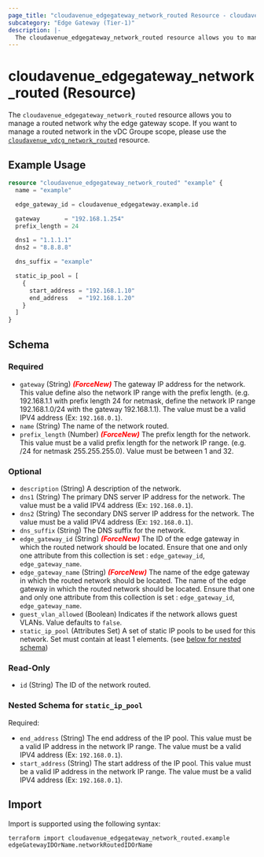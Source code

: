 ```yaml
---
page_title: "cloudavenue_edgegateway_network_routed Resource - cloudavenue"
subcategory: "Edge Gateway (Tier-1)"
description: |-
  The cloudavenue_edgegateway_network_routed resource allows you to manage a routed network why the edge gateway scope. If you want to manage a routed network in the vDC Groupe scope, please use the cloudavenue_vdcg_network_routed https://registry.terraform.io/providers/orange-cloudavenue/cloudavenue/latest/docs/resources/vdcg_network_routed resource.
---
```


# cloudavenue_edgegateway_network_routed (Resource)

The `cloudavenue_edgegateway_network_routed` resource allows you to manage a routed network why the edge gateway scope. If you want to manage a routed network in the vDC Groupe scope, please use the [`cloudavenue_vdcg_network_routed`](https://registry.terraform.io/providers/orange-cloudavenue/cloudavenue/latest/docs/resources/vdcg_network_routed) resource.

## Example Usage

```terraform
resource "cloudavenue_edgegateway_network_routed" "example" {
  name = "example"

  edge_gateway_id = cloudavenue_edgegateway.example.id

  gateway       = "192.168.1.254"
  prefix_length = 24

  dns1 = "1.1.1.1"
  dns2 = "8.8.8.8"

  dns_suffix = "example"

  static_ip_pool = [
    {
      start_address = "192.168.1.10"
      end_address   = "192.168.1.20"
    }
  ]
}
```

<!-- schema generated by tfplugindocs -->
## Schema

### Required

- `gateway` (String) <i style="color:red;font-weight: bold">(ForceNew)</i> The gateway IP address for the network. This value define also the network IP range with the prefix length. (e.g. 192.168.1.1 with prefix length 24 for netmask, define the network IP range 192.168.1.0/24 with the gateway 192.168.1.1). The value must be a valid IPV4 address (Ex: `192.168.0.1`).
- `name` (String) The name of the network routed.
- `prefix_length` (Number) <i style="color:red;font-weight: bold">(ForceNew)</i> The prefix length for the network. This value must be a valid prefix length for the network IP range. (e.g. /24 for netmask 255.255.255.0). Value must be between 1 and 32.

### Optional

- `description` (String) A description of the network.
- `dns1` (String) The primary DNS server IP address for the network. The value must be a valid IPV4 address (Ex: `192.168.0.1`).
- `dns2` (String) The secondary DNS server IP address for the network. The value must be a valid IPV4 address (Ex: `192.168.0.1`).
- `dns_suffix` (String) The DNS suffix for the network.
- `edge_gateway_id` (String) <i style="color:red;font-weight: bold">(ForceNew)</i> The ID of the edge gateway in which the routed network should be located. Ensure that one and only one attribute from this collection is set : `edge_gateway_id`, `edge_gateway_name`.
- `edge_gateway_name` (String) <i style="color:red;font-weight: bold">(ForceNew)</i> The name of the edge gateway in which the routed network should be located. The name of the edge gateway in which the routed network should be located. Ensure that one and only one attribute from this collection is set : `edge_gateway_id`, `edge_gateway_name`.
- `guest_vlan_allowed` (Boolean) Indicates if the network allows guest VLANs. Value defaults to `false`.
- `static_ip_pool` (Attributes Set) A set of static IP pools to be used for this network. Set must contain at least 1 elements. (see [below for nested schema](#nestedatt--static_ip_pool))

### Read-Only

- `id` (String) The ID of the network routed.

<a id="nestedatt--static_ip_pool"></a>
### Nested Schema for `static_ip_pool`

Required:

- `end_address` (String) The end address of the IP pool. This value must be a valid IP address in the network IP range. The value must be a valid IPV4 address (Ex: `192.168.0.1`).
- `start_address` (String) The start address of the IP pool. This value must be a valid IP address in the network IP range. The value must be a valid IPV4 address (Ex: `192.168.0.1`).

## Import

Import is supported using the following syntax:
```shell
terraform import cloudavenue_edgegateway_network_routed.example edgeGatewayIDOrName.networkRoutedIDOrName
```